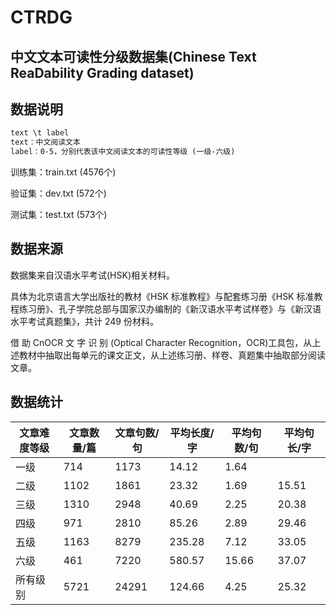 # CTRDG
## 中文文本可读性分级数据集(Chinese Text ReaDability Grading dataset)
## 数据说明
```html
text \t label
text：中文阅读文本
label：0-5，分别代表该中文阅读文本的可读性等级 (一级-六级)
```

训练集：train.txt (4576个)

验证集：dev.txt (572个)

测试集：test.txt (573个)


## 数据来源
数据集来自汉语水平考试(HSK)相关材料。

具体为北京语言大学出版社的教材《HSK 标准教程》与配套练习册《HSK 标准教程练习册》、孔子学院总部与国家汉办编制的《新汉语水平考试样卷》与《新汉语水平考试真题集》，共计 249 份材料。

借 助 CnOCR 文 字 识 别 (Optical Character Recognition，OCR)工具包，从上述教材中抽取出每单元的课文正文，从上述练习册、样卷、真题集中抽取部分阅读文章。

## 数据统计
| 文章难度等级     | 文章数量/篇 | 文章句数/句   | 平均长度/字 | 平均句数/句 | 平均句长/字 |
| -------- | -------- | -------- | -------- | -------- | -------- |
| 一级 |714	 |1173	 |14.12 |	1.64 |	 |9.16 |
| 二级 | 1102 |	1861	 |23.32 |	1.69	 |15.51
| 三级 | 1310 |	2948 |	40.69	 |2.25 |	20.38
| 四级 | 971	 |2810	 |85.26	 |2.89	 |29.46
| 五级 | 1163 |	8279	 |235.28	 |7.12	 |33.05
| 六级 | 461	 |7220	 |580.57	 |15.66 |	37.07
| 所有级别 | 5721 |	24291 |	124.66	 |4.25	 |25.32

